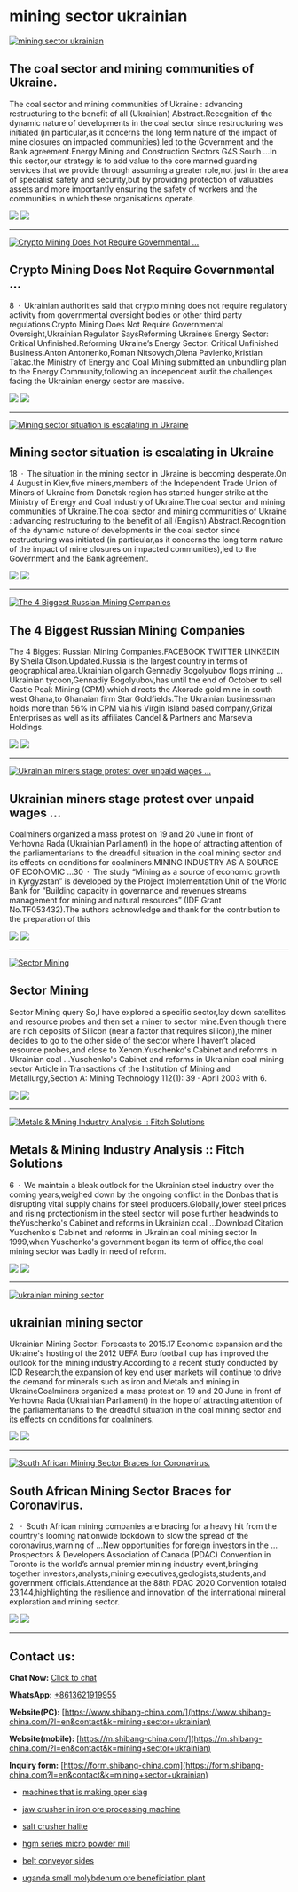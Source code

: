 # mining sector ukrainian

<a href="https://swt.shibang-china.com/?l=en&img&k=mining+sector+ukrainian" target="_blank">![mining sector ukrainian](http://static.shibang-china.com/all-800x300/565.jpg)</a>

## The coal sector and mining communities of Ukraine.
The coal sector and mining communities of Ukraine : advancing restructuring to the benefit of all (Ukrainian) Abstract.Recognition of the dynamic nature of developments in the coal sector since restructuring was initiated (in particular,as it concerns the long term nature of the impact of mine closures on impacted communities),led to the Government and the Bank agreement.Energy Mining and Construction Sectors G4S South …In this sector,our strategy is to add value to the core manned guarding services that we provide through assuming a greater role,not just in the area of specialist safety and security,but by providing protection of valuables assets and more importantly ensuring the safety of workers and the communities in which these organisations operate.


<a href="https://whatsapp.shibangsoft.com/WhatsApp.php" target="_blank" title="WhatsApp">![](http://static.shibang-china.com/icon/whatsapp.png)</a> <a href="https://swt.shibang-china.com/?l=en&icon&k=mining+sector+ukrainian" target="_blank">![](http://static.shibang-china.com/icon/chat-en.png)</a>

---

<a href="https://swt.shibang-china.com/?l=en&img&k=mining+sector+ukrainian" target="_blank">![Crypto Mining Does Not Require Governmental …](http://static.shibang-china.com/all-800x300/318.jpg)</a>

## Crypto Mining Does Not Require Governmental …
8&ensp;&#0183;&ensp;Ukrainian authorities said that crypto mining does not require regulatory activity from governmental oversight bodies or other third party regulations.Crypto Mining Does Not Require Governmental Oversight,Ukrainian Regulator SaysReforming Ukraine’s Energy Sector: Critical Unfinished.Reforming Ukraine’s Energy Sector: Critical Unfinished Business.Anton Antonenko,Roman Nitsovych,Olena Pavlenko,Kristian Takac.the Ministry of Energy and Coal Mining submitted an unbundling plan to the Energy Community,following an independent audit.the challenges facing the Ukrainian energy sector are massive.


<a href="https://whatsapp.shibangsoft.com/WhatsApp.php" target="_blank" title="WhatsApp">![](http://static.shibang-china.com/icon/whatsapp.png)</a> <a href="https://swt.shibang-china.com/?l=en&icon&k=mining+sector+ukrainian" target="_blank">![](http://static.shibang-china.com/icon/chat-en.png)</a>

---

<a href="https://swt.shibang-china.com/?l=en&img&k=mining+sector+ukrainian" target="_blank">![Mining sector situation is escalating in Ukraine](http://static.shibang-china.com/all-800x300/1308.jpg)</a>

## Mining sector situation is escalating in Ukraine
18&ensp;&#0183;&ensp;The situation in the mining sector in Ukraine is becoming desperate.On 4 August in Kiev,five miners,members of the Independent Trade Union of Miners of Ukraine from Donetsk region has started hunger strike at the Ministry of Energy and Coal Industry of Ukraine.The coal sector and mining communities of Ukraine.The coal sector and mining communities of Ukraine : advancing restructuring to the benefit of all (English) Abstract.Recognition of the dynamic nature of developments in the coal sector since restructuring was initiated (in particular,as it concerns the long term nature of the impact of mine closures on impacted communities),led to the Government and the Bank agreement.


<a href="https://whatsapp.shibangsoft.com/WhatsApp.php" target="_blank" title="WhatsApp">![](http://static.shibang-china.com/icon/whatsapp.png)</a> <a href="https://swt.shibang-china.com/?l=en&icon&k=mining+sector+ukrainian" target="_blank">![](http://static.shibang-china.com/icon/chat-en.png)</a>

---

<a href="https://swt.shibang-china.com/?l=en&img&k=mining+sector+ukrainian" target="_blank">![The 4 Biggest Russian Mining Companies](http://static.shibang-china.com/all-800x300/294.jpg)</a>

## The 4 Biggest Russian Mining Companies
The 4 Biggest Russian Mining Companies.FACEBOOK TWITTER LINKEDIN By Sheila Olson.Updated.Russia is the largest country in terms of geographical area.Ukrainian oligarch Gennadiy Bogolyubov flogs mining …Ukrainian tycoon,Gennadiy Bogolyubov,has until the end of October to sell Castle Peak Mining (CPM),which directs the Akorade gold mine in south west Ghana,to Ghanaian firm Star Goldfields.The Ukrainian businessman holds more than 56% in CPM via his Virgin Island based company,Grizal Enterprises as well as its affiliates Candel &amp; Partners and Marsevia Holdings.


<a href="https://whatsapp.shibangsoft.com/WhatsApp.php" target="_blank" title="WhatsApp">![](http://static.shibang-china.com/icon/whatsapp.png)</a> <a href="https://swt.shibang-china.com/?l=en&icon&k=mining+sector+ukrainian" target="_blank">![](http://static.shibang-china.com/icon/chat-en.png)</a>

---

<a href="https://swt.shibang-china.com/?l=en&img&k=mining+sector+ukrainian" target="_blank">![Ukrainian miners stage protest over unpaid wages …](http://static.shibang-china.com/all-800x300/294.jpg)</a>

## Ukrainian miners stage protest over unpaid wages …
Coalminers organized a mass protest on 19 and 20 June in front of Verhovna Rada (Ukrainian Parliament) in the hope of attracting attention of the parliamentarians to the dreadful situation in the coal mining sector and its effects on conditions for coalminers.MINING INDUSTRY AS A SOURCE OF ECONOMIC …30&ensp;&#0183;&ensp;The study “Mining as a source of economic growth in Kyrgyzstan” is developed by the Project Implementation Unit of the World Bank for “Building capacity in governance and revenues streams management for mining and natural resources” (IDF Grant No.TF053432).The authors acknowledge and thank for the contribution to the preparation of this


<a href="https://whatsapp.shibangsoft.com/WhatsApp.php" target="_blank" title="WhatsApp">![](http://static.shibang-china.com/icon/whatsapp.png)</a> <a href="https://swt.shibang-china.com/?l=en&icon&k=mining+sector+ukrainian" target="_blank">![](http://static.shibang-china.com/icon/chat-en.png)</a>

---

<a href="https://swt.shibang-china.com/?l=en&img&k=mining+sector+ukrainian" target="_blank">![Sector Mining](http://static.shibang-china.com/all-800x300/1379.jpg)</a>

## Sector Mining
Sector Mining query So,I have explored a specific sector,lay down satellites and resource probes and then set a miner to sector mine.Even though there are rich deposits of Silicon (near a factor that requires silicon),the miner decides to go to the other side of the sector where I haven’t placed resource probes,and close to Xenon.Yuschenko's Cabinet and reforms in Ukrainian coal …Yuschenko's Cabinet and reforms in Ukrainian coal mining sector Article in Transactions of the Institution of Mining and Metallurgy,Section A: Mining Technology 112(1): 39 &#183; April 2003 with 6.


<a href="https://whatsapp.shibangsoft.com/WhatsApp.php" target="_blank" title="WhatsApp">![](http://static.shibang-china.com/icon/whatsapp.png)</a> <a href="https://swt.shibang-china.com/?l=en&icon&k=mining+sector+ukrainian" target="_blank">![](http://static.shibang-china.com/icon/chat-en.png)</a>

---

<a href="https://swt.shibang-china.com/?l=en&img&k=mining+sector+ukrainian" target="_blank">![Metals &amp; Mining Industry Analysis :: Fitch Solutions](http://static.shibang-china.com/all-800x300/1046.jpg)</a>

## Metals &amp; Mining Industry Analysis :: Fitch Solutions
6&ensp;&#0183;&ensp;We maintain a bleak outlook for the Ukrainian steel industry over the coming years,weighed down by the ongoing conflict in the Donbas that is disrupting vital supply chains for steel producers.Globally,lower steel prices and rising protectionism in the steel sector will pose further headwinds to theYuschenko's Cabinet and reforms in Ukrainian coal …Download Citation Yuschenko's Cabinet and reforms in Ukrainian coal mining sector In 1999,when Yuschenko's government began its term of office,the coal mining sector was badly in need of reform.


<a href="https://whatsapp.shibangsoft.com/WhatsApp.php" target="_blank" title="WhatsApp">![](http://static.shibang-china.com/icon/whatsapp.png)</a> <a href="https://swt.shibang-china.com/?l=en&icon&k=mining+sector+ukrainian" target="_blank">![](http://static.shibang-china.com/icon/chat-en.png)</a>

---

<a href="https://swt.shibang-china.com/?l=en&img&k=mining+sector+ukrainian" target="_blank">![ukrainian mining sector](http://static.shibang-china.com/all-800x300/1254.jpg)</a>

## ukrainian mining sector
Ukrainian Mining Sector: Forecasts to 2015.17 Economic expansion and the Ukraine's hosting of the 2012 UEFA Euro football cup has improved the outlook for the mining industry.According to a recent study conducted by ICD Research,the expansion of key end user markets will continue to drive the demand for minerals such as iron and.Metals and mining in UkraineCoalminers organized a mass protest on 19 and 20 June in front of Verhovna Rada (Ukrainian Parliament) in the hope of attracting attention of the parliamentarians to the dreadful situation in the coal mining sector and its effects on conditions for coalminers.


<a href="https://whatsapp.shibangsoft.com/WhatsApp.php" target="_blank" title="WhatsApp">![](http://static.shibang-china.com/icon/whatsapp.png)</a> <a href="https://swt.shibang-china.com/?l=en&icon&k=mining+sector+ukrainian" target="_blank">![](http://static.shibang-china.com/icon/chat-en.png)</a>

---

<a href="https://swt.shibang-china.com/?l=en&img&k=mining+sector+ukrainian" target="_blank">![South African Mining Sector Braces for Coronavirus.](http://static.shibang-china.com/all-800x300/339.jpg)</a>

## South African Mining Sector Braces for Coronavirus.
2 &ensp;&#0183;&ensp;South African mining companies are bracing for a heavy hit from the country's looming nationwide lockdown to slow the spread of the coronavirus,warning of …New opportunities for foreign investors in the …Prospectors &amp; Developers Association of Canada (PDAC) Convention in Toronto is the world’s annual premier mining industry event,bringing together investors,analysts,mining executives,geologists,students,and government officials.Attendance at the 88th PDAC 2020 Convention totaled 23,144,highlighting the resilience and innovation of the international mineral exploration and mining sector.


<a href="https://whatsapp.shibangsoft.com/WhatsApp.php" target="_blank" title="WhatsApp">![](http://static.shibang-china.com/icon/whatsapp.png)</a> <a href="https://swt.shibang-china.com/?l=en&icon&k=mining+sector+ukrainian" target="_blank">![](http://static.shibang-china.com/icon/chat-en.png)</a>

---
## Contact us:

**Chat Now:** [Click to chat](https://swt.shibang-china.com?l=en&contact&k=mining+sector+ukrainian)

**WhatsApp:**  [+8613621919955](https://whatsapp.shibangsoft.com/WhatsApp.php)

**Website(PC):** [https://www.shibang-china.com/](https://www.shibang-china.com/?l=en&contact&k=mining+sector+ukrainian)

**Website(mobile):** [https://m.shibang-china.com/](https://m.shibang-china.com/?l=en&contact&k=mining+sector+ukrainian)

**Inquiry form:** [https://form.shibang-china.com](https://form.shibang-china.com?l=en&contact&k=mining+sector+ukrainian)

* [machines that is making pper slag](../153/machines%20that%20is%20making%20pper%20slag.md)

* [jaw crusher in iron ore processing machine](../160/jaw%20crusher%20in%20iron%20ore%20processing%20machine.md)

* [salt crusher halite](../158/salt%20crusher%20halite.md)

* [hgm series micro powder mill](../157/hgm%20series%20micro%20powder%20mill.md)

* [belt conveyor sides](../155/belt%20conveyor%20sides.md)

* [uganda small molybdenum ore beneficiation plant](../160/uganda%20small%20molybdenum%20ore%20beneficiation%20plant.md)